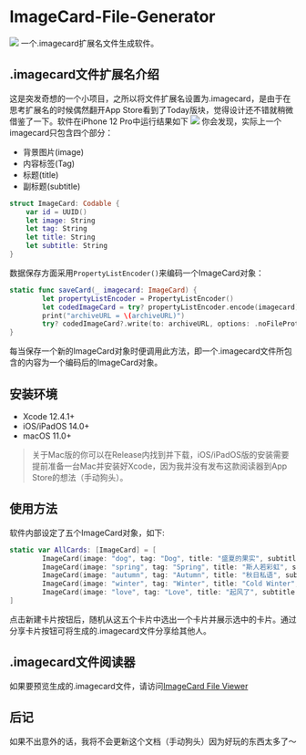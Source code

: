 # ImageCard-File-Generator
![](https://github.com/HuangRunHua/ImageCard-File-Generator/blob/main/intro_mac.png)
一个.imagecard扩展名文件生成软件。

## .imagecard文件扩展名介绍
这是突发奇想的一个小项目，之所以将文件扩展名设置为.imagecard，是由于在思考扩展名的时候偶然翻开App Store看到了Today版块，觉得设计还不错就稍微借鉴了一下。软件在iPhone 12 Pro中运行结果如下
![](https://github.com/HuangRunHua/ImageCard-File-Generator/blob/main/intro_ios.jpg)
你会发现，实际上一个imagecard只包含四个部分：
- 背景图片(image)
- 内容标签(Tag)
- 标题(title)
- 副标题(subtitle)

```swift
struct ImageCard: Codable {
    var id = UUID()
    let image: String
    let tag: String
    let title: String
    let subtitle: String
}
```

数据保存方面采用`PropertyListEncoder()`来编码一个ImageCard对象：
```swift
static func saveCard(_ imagecard: ImageCard) {
        let propertyListEncoder = PropertyListEncoder()
        let codedImageCard = try? propertyListEncoder.encode(imagecard)
        print("archiveURL = \(archiveURL)")
        try? codedImageCard?.write(to: archiveURL, options: .noFileProtection)
}
```
每当保存一个新的ImageCard对象时便调用此方法，即一个.imagecard文件所包含的内容为一个编码后的ImageCard对象。

## 安装环境
- Xcode 12.4.1+
- iOS/iPadOS 14.0+
- macOS 11.0+

> 关于Mac版的你可以在Release内找到并下载，iOS/iPadOS版的安装需要提前准备一台Mac并安装好Xcode，因为我并没有发布这款阅读器到App Store的想法（手动狗头）。

## 使用方法
软件内部设定了五个ImageCard对象，如下:
```swift
static var AllCards: [ImageCard] = [
        ImageCard(image: "dog", tag: "Dog", title: "盛夏的果实", subtitle: "我终将青春还给了她"),
        ImageCard(image: "spring", tag: "Spring", title: "斯人若彩虹", subtitle: "你说“呢”的时候，有春天的气息。"),
        ImageCard(image: "autumn", tag: "Autumn", title: "秋日私语", subtitle: "我的宇宙为你私藏了无数的温柔"),
        ImageCard(image: "winter", tag: "Winter", title: "Cold Winter", subtitle: "那些落在云彩里的爱心，每一个都是我对你没藏住的怦然心动。"),
        ImageCard(image: "love", tag: "Love", title: "起风了", subtitle: "风带着我的秘密吹过一整片森林，于是每一棵树都知道，我喜欢你。")
]
```
点击新建卡片按钮后，随机从这五个卡片中选出一个卡片并展示选中的卡片。通过分享卡片按钮可将生成的.imagecard文件分享给其他人。

## .imagecard文件阅读器
如果要预览生成的.imagecard文件，请访问[ImageCard File Viewer]()

## 后记
如果不出意外的话，我将不会更新这个文档（手动狗头）因为好玩的东西太多了～

